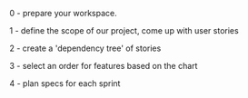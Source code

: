 0 - prepare your workspace. 
  
1 - define the scope of our project, come up with user stories

2 - create a 'dependency tree' of stories

3 - select an order for features based on the chart

4 - plan specs for each sprint